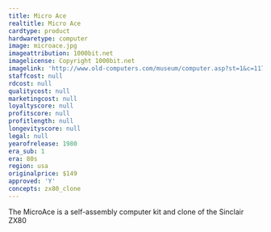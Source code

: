 ```yaml
---
title: Micro Ace
realtitle: Micro Ace
cardtype: product
hardwaretype: computer
image: microace.jpg
imageattribution: 1000bit.net
imagelicense: Copyright 1000bit.net
imagelink: 'http://www.old-computers.com/museum/computer.asp?st=1&c=1179'
staffcost: null
rdcost: null
qualitycost: null
marketingcost: null
loyaltyscore: null
profitscore: null
profitlength: null
longevityscore: null
legal: null
yearofrelease: 1980
era_sub: 1
era: 80s
region: usa
originalprice: $149
approved: 'Y'
concepts: zx80_clone
---
```


The MicroAce is a self-assembly computer kit and clone of the Sinclair ZX80
